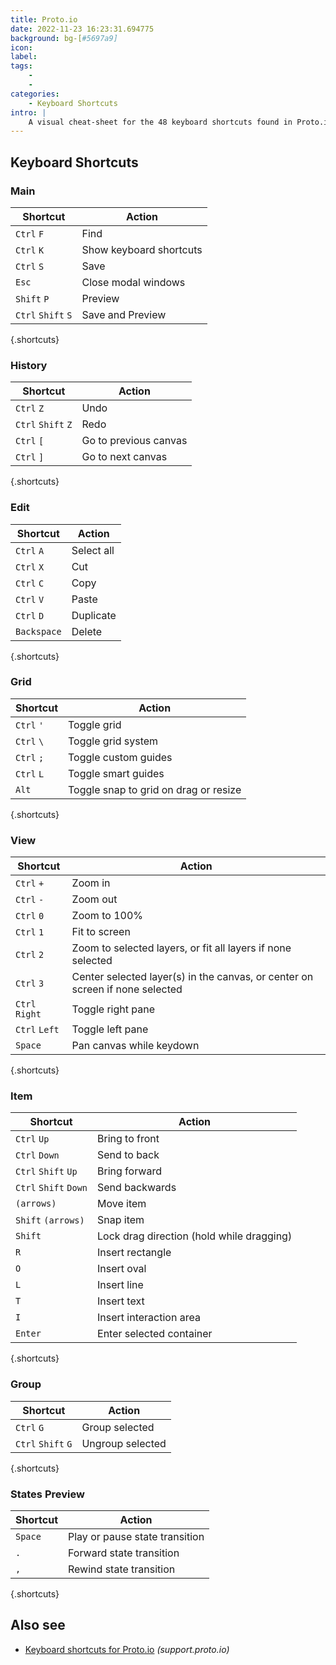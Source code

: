 ```yaml
---
title: Proto.io
date: 2022-11-23 16:23:31.694775
background: bg-[#5697a9]
icon: 
label: 
tags: 
    - 
    - 
categories:
    - Keyboard Shortcuts
intro: |
    A visual cheat-sheet for the 48 keyboard shortcuts found in Proto.io
---
```




Keyboard Shortcuts
------------------



### Main

Shortcut | Action
---|---
`Ctrl` `F`  | Find
`Ctrl` `K`  | Show keyboard shortcuts
`Ctrl` `S`  | Save
`Esc`  | Close modal windows
`Shift` `P`  | Preview
`Ctrl` `Shift` `S`  | Save and Preview
{.shortcuts}


### History

Shortcut | Action
---|---
`Ctrl` `Z`  | Undo
`Ctrl` `Shift` `Z`  | Redo
`Ctrl` `[`  | Go to previous canvas
`Ctrl` `]`  | Go to next canvas
{.shortcuts}


### Edit

Shortcut | Action
---|---
`Ctrl` `A`  | Select all
`Ctrl` `X`  | Cut
`Ctrl` `C`  | Copy
`Ctrl` `V`  | Paste
`Ctrl` `D`  | Duplicate
`Backspace`  | Delete
{.shortcuts}


### Grid

Shortcut | Action
---|---
`Ctrl` `'`  | Toggle grid
`Ctrl` `\`  | Toggle grid system
`Ctrl` `;`  | Toggle custom guides
`Ctrl` `L`  | Toggle smart guides
`Alt`  | Toggle snap to grid on drag or resize
{.shortcuts}


### View

Shortcut | Action
---|---
`Ctrl` `+`  | Zoom in
`Ctrl` `-`  | Zoom out
`Ctrl` `0`  | Zoom to 100%
`Ctrl` `1`  | Fit to screen
`Ctrl` `2`  | Zoom to selected layers, or fit all layers if none selected
`Ctrl` `3`  | Center selected layer(s) in the canvas, or center on screen if none selected
`Ctrl` `Right`  | Toggle right pane
`Ctrl` `Left`  | Toggle left pane
`Space`  | Pan canvas while keydown
{.shortcuts}


### Item

Shortcut | Action
---|---
`Ctrl` `Up`  | Bring to front
`Ctrl` `Down`  | Send to back
`Ctrl` `Shift` `Up`  | Bring forward
`Ctrl` `Shift` `Down`  | Send backwards
`(arrows)`  | Move item
`Shift` `(arrows)`  | Snap item
`Shift`  | Lock drag direction (hold while dragging)
`R`  | Insert rectangle
`O`  | Insert oval
`L`  | Insert line
`T`  | Insert text
`I`  | Insert interaction area
`Enter`  | Enter selected container
{.shortcuts}


### Group

Shortcut | Action
---|---
`Ctrl` `G`  | Group selected
`Ctrl` `Shift` `G`  | Ungroup selected
{.shortcuts}


### States Preview

Shortcut | Action
---|---
`Space`  | Play or pause state transition
`.`  | Forward state transition
`,`  | Rewind state transition
{.shortcuts}




Also see
--------
- [Keyboard shortcuts for Proto.io](https://support.proto.io/hc/en-us/articles/115001423511-Keyboard-shortcuts) _(support.proto.io)_
